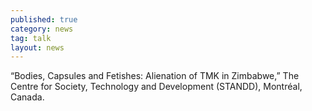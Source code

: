 ```yaml
---
published: true
category: news
tag: talk
layout: news
---
```


“Bodies, Capsules and Fetishes: Alienation of TMK in Zimbabwe,” The Centre for Society, Technology and Development (STANDD), Montréal, Canada.